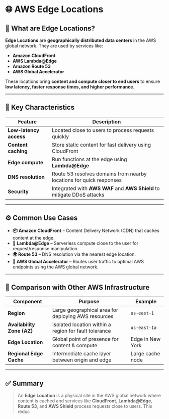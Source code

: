 # 🌐 AWS Edge Locations

## 📌 What are Edge Locations?

**Edge Locations** are **geographically distributed data centers** in the AWS global network. They are used by services like:

- **Amazon CloudFront**
- **AWS Lambda@Edge**
- **Amazon Route 53**
- **AWS Global Accelerator**

These locations bring **content and compute closer to end users** to ensure **low latency, faster response times, and higher performance**.

---

## 🧠 Key Characteristics

| Feature             | Description                                                                 |
|---------------------|-----------------------------------------------------------------------------|
| **Low-latency access** | Located close to users to process requests quickly                         |
| **Content caching**     | Store static content for fast delivery using CloudFront                    |
| **Edge compute**        | Run functions at the edge using **Lambda@Edge**                           |
| **DNS resolution**      | Route 53 resolves domains from nearby locations for quick responses        |
| **Security**            | Integrated with **AWS WAF** and **AWS Shield** to mitigate DDoS attacks    |

---

## ⚙️ Common Use Cases

- **📦 Amazon CloudFront** – Content Delivery Network (CDN) that caches content at the edge.
- **🧠 Lambda@Edge** – Serverless compute close to the user for request/response manipulation.
- **🌍 Route 53** – DNS resolution via the nearest edge location.
- **🚀 AWS Global Accelerator** – Routes user traffic to optimal AWS endpoints using the AWS global network.

---

## 🧱 Comparison with Other AWS Infrastructure

| Component               | Purpose                                      | Example             |
|-------------------------|----------------------------------------------|---------------------|
| **Region**              | Large geographical area for deploying AWS resources | `us-east-1`          |
| **Availability Zone (AZ)** | Isolated location within a region for fault tolerance | `us-east-1a`         |
| **Edge Location**       | Global point of presence for content & compute | Edge in New York     |
| **Regional Edge Cache** | Intermediate cache layer between origin and edge | Large cache node     |

---

## ✅ Summary

> An **Edge Location** is a physical site in the AWS global network where content is cached and services like **CloudFront**, **Lambda@Edge**, **Route 53**, and **AWS Shield** process requests close to users. This reduc

